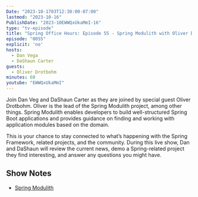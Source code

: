 ```yaml
---
Date: "2023-10-1703T12:30:00-07:00"
lastmod: "2023-10-16"
PublishDate: "2023-10EWWQxUkaMmI-16"
type: "tv-episode"
title: "Spring Office Hours: Episode 55 - Spring Modulith with Oliver Drotbohm"
episode: "0055"
explicit: 'no'
hosts:
  - Dan Vega
  - DaShaun Carter
guests:
  - Oliver Drotbohm
minutes: 60
youtube: "EWWQxUkaMmI"
---
```


Join Dan Veg and DaShaun Carter as they are joined by special guest Oliver Drotbohm. Oliver is the lead of the Spring Modulith project, among other things. Spring Modulith enables developers to build well-structured Spring Boot applications and provides guidance on finding and working with application modules based on the domain.

This is your chance to stay connected to what’s happening with the Spring Framework, related projects, and the community. During this live show, Dan and DaShaun will review the current news, demo a Spring-related project they find interesting, and answer any questions you might have.

## Show Notes

- [Spring Modulith](https://spring.io/projects/spring-modulith)
